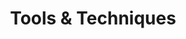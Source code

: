 ---
page: tools
title: "Tools & Techniques"
text: >
    Being a remote-first, small I.T. consultancy means we have tried a lot of tools and are always trying to improve our techniques. If you are willing to suggest better ones, or want us to add a missing section, please [let us know](/contact) in exchange for some goodies!
footer: >
    **What about Testing, Marketing, Measurement, Analytics, Admin tools and techniques?** You are right! We want to cover those but just did  not write it yet. 
tools:
  - heading: "Communication"
    text: For remote-teams, a shared channel of communication is critical.
    details:
      - heading: SLACK
        imageUrl: "/img/SVG/tools/slack.svg"
        text: >
          We currently use [Slack](https://slack.com), organized into per-client rooms as our primary means of communication on a project and we invite client team members to join.

      - heading: GOOGLE HANGOUTS
        imageUrl: "/img/SVG/tools/google-hangouts.svg"
        text: >
          For adhoc voice and video meetings we use [Google Hangouts](https://hangouts.google.com/). All team members are expected to have a working mic and cam, though we understand some people have unavoidable noisy working conditions sometimes.
    
      - heading: GOOGLE DRIVE
        imageUrl: "/img/SVG/tools/google-drive.svg"
        text: >
          We store shared documents and client documents on our [Google Drive](https://www.google.com/drive/). We have a shared team drive, and a company exec drive.
    
      - heading: GMAIL
        imageUrl: "/img/SVG/tools/gmail.svg"
        text: >
          Everyone who joins us gets a cell5 gmail account for registering with SaaS products and client and team email communication.
      
  - heading: "Tracking"
    details: 
      - heading: TRELLO
        imageUrl: "/img/SVG/tools/trello.svg"
        text: >
          We track tasks, ownership, progress, and prioritzation on a single shared [Trello](https://trello.com) board. The columns used are up to the team, but we focus on finishing things and limiting work-in-progress.

      - heading: WEEKLY MEETING
        imageUrl: "/img/SVG/tools/weekly-meeting.svg"
        text: >
          We have a single weekly meeting per product, which provides a rhythm. The agenda is flexible. It usually includes things like: Decision Making, Reminders to action, and information sharing.  
        
        
          This meeting is not for feature review or sign off, or even backlog pruning as those activities happen when they are needed during the week. That said it would commonly involve some tweak to short term prioritization.
  - heading: "Design"
    details: 
      - heading: BOOTSTRAP OR MATERIA"
        imageUrl: "/img/SVG/tools/bootstrap.svg"
        text: >
          We prefer to use a design system such as  [Material](https://material.io/) or [Bootstrap](https://getbootstrap.com/) for most of the application UI/UX and focus  any creative, on specific areas or widgets that are key. 


          Having a common design system just makes the communication and delivery that much faster, and they have sensible out of box defaults incorporating usability  research and tooling integration which makes mobile-first easier. 

      - heading: FIGMA
        imageUrl: "/img/SVG/tools/figma.svg"
        text: >
          We highly recommend [Figma](https://www.figma.com/) as a collaborative design and rapid protoyping tool. 
      

          Once a design system is in place and main journies are mapped out design spend is usually less as the developers can follow the patterns in place.

  - heading: "Development"
    details: 
      - heading: GITHUB AND TRUNK
        imageUrl: "/img/SVG/tools/github.svg"
        text: >
          We use [GitHub](https://github.com/cell-5) for version control and [trunk based development](https://trunkbaseddevelopment.com/). 

      - heading: PULL REQUEST
        imageUrl: "/img/SVG/tools/pull-request.svg"
        text: >
          We use Pull Requests, and every PR should be a [discrete slice of value](https://en.wikipedia.org/wiki/Vertical_slice), that has a screen-cast attached with the developer demoing the feature. This is shared by Slack and email to the relevant team members for technical and feature review. If it too large it will be rejected.

      - heading: VSCODE AND JETBRAINS
        imageUrl: "/img/SVG/tools/vscode.svg"
        text: >
          For development each language has its best tools but we like [VSCode](https://code.visualstudio.com/) for front end and the [Jetbrains](https://www.jetbrains.com/) suite of tools like GoLand, PHPStorm and IntelliJ for most back end work.

---
